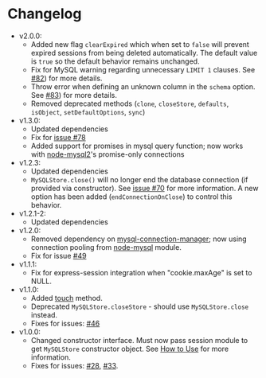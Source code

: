 # Changelog

* v2.0.0:
  * Added new flag `clearExpired` which when set to `false` will prevent expired sessions from being deleted automatically. The default value is `true` so the default behavior remains unchanged.
  * Fix for MySQL warning regarding unnecessary `LIMIT 1` clauses. See [#82](https://github.com/chill117/express-mysql-session/issues/82)) for more details.
  * Throw error when defining an unknown column in the `schema` option. See [#83](https://github.com/chill117/express-mysql-session/issues/83)) for more details.
  * Removed deprecated methods (`clone`, `closeStore`, `defaults`, `isObject`, `setDefaultOptions`, `sync`)
* v1.3.0:
  * Updated dependencies
  * Fix for [issue #78](https://github.com/chill117/express-mysql-session/issues/78)
  * Added support for promises in mysql query function; now works with [node-mysql2](https://github.com/sidorares/node-mysql2)'s promise-only connections
* v1.2.3:
  * Updated dependencies
  * `MySQLStore.close()` will no longer end the database connection (if provided via constructor). See [issue #70](https://github.com/chill117/express-mysql-session/issues/70) for more information. A new option has been added (`endConnectionOnClose`) to control this behavior.
* v1.2.1-2:
  * Updated dependencies
* v1.2.0:
  * Removed dependency on [mysql-connection-manager](https://github.com/chill117/mysql-connection-manager); now using connection pooling from [node-mysql](https://github.com/mysqljs/mysql) module.
  * Fix for issue [#49](https://github.com/chill117/express-mysql-session/issues/49)
* v1.1.1:
  * Fix for express-session integration when "cookie.maxAge" is set to NULL.
* v1.1.0:
  * Added [touch](https://github.com/expressjs/session#storetouchsid-session-callback) method.
  * Deprecated `MySQLStore.closeStore` - should use `MySQLStore.close` instead.
  * Fixes for issues: [#46](https://github.com/chill117/express-mysql-session/issues/46)
* v1.0.0:
  * Changed constructor interface. Must now pass session module to get `MySQLStore` constructor object. See [How to Use](https://github.com/chill117/express-mysql-session#how-to-use) for more information.
  * Fixes for issues: [#28](https://github.com/chill117/express-mysql-session/issues/28), [#33](https://github.com/chill117/express-mysql-session/issues/33).
